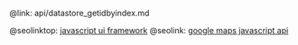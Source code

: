 @link: api/datastore_getidbyindex.md

@seolinktop: [javascript ui framework](https://webix.com)
@seolink: [google maps javascript api](https://webix.com/widget/maps/)